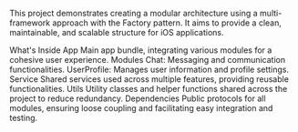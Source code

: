 This project demonstrates creating a modular architecture using a multi-framework approach with the Factory pattern. It aims to provide a clean, maintainable, and scalable structure for iOS applications.

What's Inside
App
Main app bundle, integrating various modules for a cohesive user experience.
Modules
Chat: Messaging and communication functionalities.
UserProfile: Manages user information and profile settings.
Service
Shared services used across multiple features, providing reusable functionalities.
Utils
Utility classes and helper functions shared across the project to reduce redundancy.
Dependencies
Public protocols for all modules, ensuring loose coupling and facilitating easy integration and testing.
